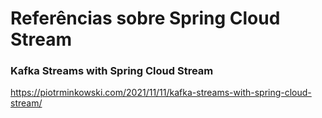 # Referências sobre Spring Cloud Stream

### Kafka Streams with Spring Cloud Stream

https://piotrminkowski.com/2021/11/11/kafka-streams-with-spring-cloud-stream/
